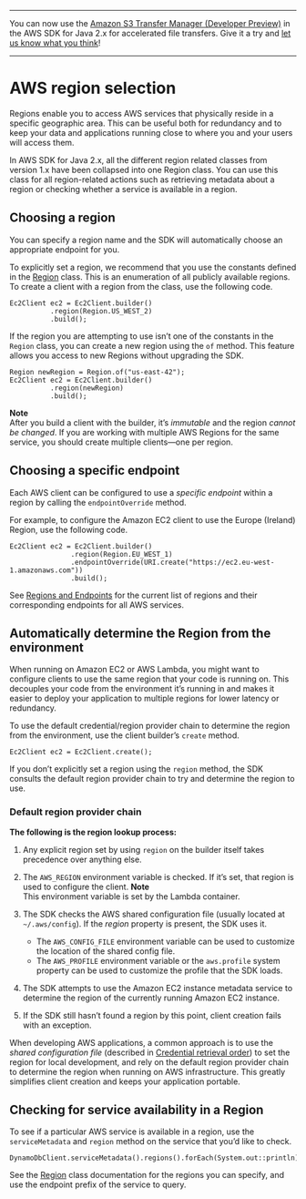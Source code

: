 --------

You can now use the [Amazon S3 Transfer Manager \(Developer Preview\)](https://bit.ly/2WQebiP) in the AWS SDK for Java 2\.x for accelerated file transfers\. Give it a try and [let us know what you think](https://bit.ly/3zT1YYM)\!

--------

# AWS region selection<a name="region-selection"></a>

Regions enable you to access AWS services that physically reside in a specific geographic area\. This can be useful both for redundancy and to keep your data and applications running close to where you and your users will access them\.

In AWS SDK for Java 2\.x, all the different region related classes from version 1\.x have been collapsed into one Region class\. You can use this class for all region\-related actions such as retrieving metadata about a region or checking whether a service is available in a region\.

## Choosing a region<a name="region-selection-choose-region"></a>

You can specify a region name and the SDK will automatically choose an appropriate endpoint for you\.

To explicitly set a region, we recommend that you use the constants defined in the [Region](http://docs.aws.amazon.com/sdk-for-java/latest/reference/software/amazon/awssdk/regions/Region.html) class\. This is an enumeration of all publicly available regions\. To create a client with a region from the class, use the following code\.

```
Ec2Client ec2 = Ec2Client.builder()
          .region(Region.US_WEST_2)
          .build();
```

If the region you are attempting to use isn’t one of the constants in the `Region` class, you can create a new region using the `of` method\. This feature allows you access to new Regions without upgrading the SDK\.

```
Region newRegion = Region.of("us-east-42");
Ec2Client ec2 = Ec2Client.builder()
          .region(newRegion)
          .build();
```

**Note**  
After you build a client with the builder, it’s *immutable* and the region *cannot be changed*\. If you are working with multiple AWS Regions for the same service, you should create multiple clients—​one per region\.

## Choosing a specific endpoint<a name="choosing-a-specific-endpoint"></a>

Each AWS client can be configured to use a *specific endpoint* within a region by calling the `endpointOverride` method\.

For example, to configure the Amazon EC2 client to use the Europe \(Ireland\) Region, use the following code\.

```
Ec2Client ec2 = Ec2Client.builder()
               .region(Region.EU_WEST_1)
               .endpointOverride(URI.create("https://ec2.eu-west-1.amazonaws.com"))
               .build();
```

See [Regions and Endpoints](https://docs.aws.amazon.com/general/latest/gr/rande.html) for the current list of regions and their corresponding endpoints for all AWS services\.

## Automatically determine the Region from the environment<a name="automatically-determine-the-aws-region-from-the-environment"></a>

When running on Amazon EC2 or AWS Lambda, you might want to configure clients to use the same region that your code is running on\. This decouples your code from the environment it’s running in and makes it easier to deploy your application to multiple regions for lower latency or redundancy\.

To use the default credential/region provider chain to determine the region from the environment, use the client builder’s `create` method\.

```
Ec2Client ec2 = Ec2Client.create();
```

If you don’t explicitly set a region using the `region` method, the SDK consults the default region provider chain to try and determine the region to use\.

### Default region provider chain<a name="default-region-provider-chain"></a>

 **The following is the region lookup process:** 

1. Any explicit region set by using `region` on the builder itself takes precedence over anything else\.

1. The `AWS_REGION` environment variable is checked\. If it’s set, that region is used to configure the client\.
**Note**  
This environment variable is set by the Lambda container\.

1. The SDK checks the AWS shared configuration file \(usually located at `~/.aws/config`\)\. If the *region* property is present, the SDK uses it\.
   + The `AWS_CONFIG_FILE` environment variable can be used to customize the location of the shared config file\.
   + The `AWS_PROFILE` environment variable or the `aws.profile` system property can be used to customize the profile that the SDK loads\.

1. The SDK attempts to use the Amazon EC2 instance metadata service to determine the region of the currently running Amazon EC2 instance\.

1. If the SDK still hasn’t found a region by this point, client creation fails with an exception\.

When developing AWS applications, a common approach is to use the *shared configuration file* \(described in [Credential retrieval order](credentials.md#credentials-default)\) to set the region for local development, and rely on the default region provider chain to determine the region when running on AWS infrastructure\. This greatly simplifies client creation and keeps your application portable\.

## Checking for service availability in a Region<a name="region-selection-query-service"></a>

To see if a particular AWS service is available in a region, use the `serviceMetadata` and `region` method on the service that you’d like to check\.

```
DynamoDbClient.serviceMetadata().regions().forEach(System.out::println);
```

See the [Region](http://docs.aws.amazon.com/sdk-for-java/latest/reference/software/amazon/awssdk/regions/Region.html) class documentation for the regions you can specify, and use the endpoint prefix of the service to query\.